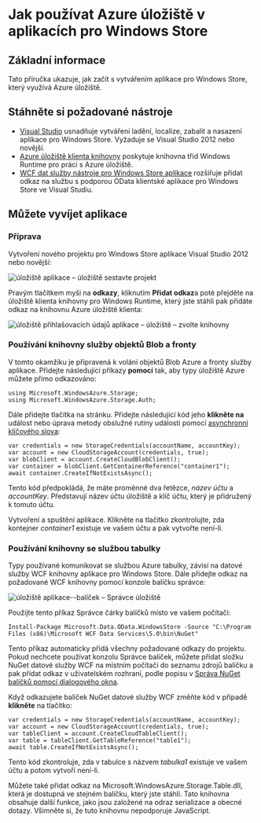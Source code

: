 <properties
    pageTitle="Použití Azure úložiště v aplikacích pro Windows Store | Microsoft Azure"
    description="Naučte se vytvářet aplikace pro Windows Store, který používá úložiště objektů Blob Azure, fronty, tabulku nebo soubor."
    services="storage"
    documentationCenter=""
    authors="tamram"
    manager="carmonm"
    editor="tysonn"/>

<tags
    ms.service="storage"
    ms.workload="storage"
    ms.tgt_pltfrm="mobile-windows-store"
    ms.devlang="dotnet"
    ms.topic="article"
    ms.date="10/18/2016"
    ms.author="tamram"/>
    
# <a name="how-to-use-azure-storage-in-windows-store-apps"></a>Jak používat Azure úložiště v aplikacích pro Windows Store

## <a name="overview"></a>Základní informace

Tato příručka ukazuje, jak začít s vytvářením aplikace pro Windows Store, který využívá Azure úložiště.

## <a name="download-required-tools"></a>Stáhněte si požadované nástroje

- [Visual Studio](https://www.visualstudio.com/en-us/visual-studio-homepage-vs.aspx) usnadňuje vytváření ladění, localize, zabalit a nasazení aplikace pro Windows Store. Vyžaduje se Visual Studio 2012 nebo novější.
- [Azure úložiště klienta knihovny](https://www.nuget.org/packages/WindowsAzure.Storage) poskytuje knihovna tříd Windows Runtime pro práci s Azure úložiště.
- [WCF dat služby nástroje pro Windows Store aplikace](http://www.microsoft.com/download/details.aspx?id=30714) rozšiřuje přidat odkaz na službu s podporou OData klientské aplikace pro Windows Store ve Visual Studiu.

## <a name="develop-apps"></a>Můžete vyvíjet aplikace

### <a name="getting-ready"></a>Příprava

Vytvoření nového projektu pro Windows Store aplikace Visual Studio 2012 nebo novější:

![úložiště aplikace – úložiště sestavte projekt][store-apps-storage-vs-project]

Pravým tlačítkem myši na **odkazy**, kliknutím **Přidat odkaz**a poté přejděte na úložiště klienta knihovny pro Windows Runtime, který jste stáhli pak přidáte odkaz na knihovnu Azure úložiště klienta:

![úložiště přihlašovacích údajů aplikace – úložiště – zvolte knihovny][store-apps-storage-choose-library]

### <a name="using-the-library-with-the-blob-and-queue-services"></a>Používání knihovny služby objektů Blob a fronty

V tomto okamžiku je připravená k volání objektů Blob Azure a fronty služby aplikace. Přidejte následující příkazy **pomocí** tak, aby typy úložiště Azure můžete přímo odkazováno:

    using Microsoft.WindowsAzure.Storage;
    using Microsoft.WindowsAzure.Storage.Auth;

Dále přidejte tlačítka na stránku. Přidejte následující kód jeho **klikněte na** událost nebo úprava metody obslužné rutiny události pomocí [asynchronní klíčového slova](http://msdn.microsoft.com/library/vstudio/hh156513.aspx):

    var credentials = new StorageCredentials(accountName, accountKey);
    var account = new CloudStorageAccount(credentials, true);
    var blobClient = account.CreateCloudBlobClient();
    var container = blobClient.GetContainerReference("container1");
    await container.CreateIfNotExistsAsync();

Tento kód předpokládá, že máte proměnné dva řetězce, *název účtu* a *accountKey*. Představují název účtu úložiště a klíč účtu, který je přidružený k tomuto účtu.

Vytvoření a spuštění aplikace. Klikněte na tlačítko zkontrolujte, zda kontejner *container1* existuje ve vašem účtu a pak vytvořte není-li.

### <a name="using-the-library-with-the-table-service"></a>Používání knihovny se službou tabulky

Typy používané komunikovat se službou Azure tabulky, závisí na datové služby WCF knihovny aplikace pro Windows Store. Dále přidejte odkaz na požadované WCF knihovny pomocí konzole balíčku správce:

![úložiště aplikace--balíček – Správce úložiště][store-apps-storage-package-manager]

Použijte tento příkaz Správce čárky balíčků místo ve vašem počítači:

    Install-Package Microsoft.Data.OData.WindowsStore -Source "C:\Program Files (x86)\Microsoft WCF Data Services\5.0\bin\NuGet"

Tento příkaz automaticky přidá všechny požadované odkazy do projektu. Pokud nechcete používat konzolu Správce balíček, můžete přidat složku NuGet datové služby WCF na místním počítači do seznamu zdrojů balíčku a pak přidat odkaz v uživatelském rozhraní, podle popisu v [Správa NuGet balíčků pomocí dialogového okna](http://docs.nuget.org/docs/start-here/Managing-NuGet-Packages-Using-The-Dialog).

Když odkazujete balíček NuGet datové služby WCF změňte kód v případě **klikněte** na tlačítko:

    var credentials = new StorageCredentials(accountName, accountKey);
    var account = new CloudStorageAccount(credentials, true);
    var tableClient = account.CreateCloudTableClient();
    var table = tableClient.GetTableReference("table1");
    await table.CreateIfNotExistsAsync();

Tento kód zkontroluje, zda v tabulce s názvem *tabulka1* existuje ve vašem účtu a potom vytvoří není-li.

Můžete také přidat odkaz na Microsoft.WindowsAzure.Storage.Table.dll, která je dostupná ve stejném balíčku, který jste stáhli. Tato knihovna obsahuje další funkce, jako jsou založené na odraz serializace a obecné dotazy. Všimněte si, že tuto knihovnu nepodporuje JavaScript.



[store-apps-storage-vs-project]: ./media/storage-use-store-apps/store-apps-storage-vs-project.png
[store-apps-storage-choose-library]: ./media/storage-use-store-apps/store-apps-storage-choose-library.png
[store-apps-storage-package-manager]: ./media/storage-use-store-apps/store-apps-storage-package-manager.png
